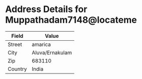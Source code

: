 # Address Details for Muppathadam7148@locateme

| Field | Value |
| --- | --- |
| Street | amarica  |
| City | Aluva/Ernakulam |
| Zip | 683110 |
| Country | India |
